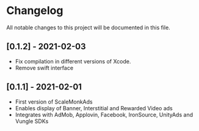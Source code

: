 # Changelog
All notable changes to this project will be documented in this file.

## [0.1.2] - 2021-02-03
- Fix compilation in different versions of Xcode.
- Remove swift interface

## [0.1.1] - 2021-02-01
- First version of ScaleMonkAds
- Enables display of Banner, Interstitial and Rewarded Video ads
- Integrates with AdMob, Applovin, Facebook, IronSource, UnityAds and Vungle SDKs
